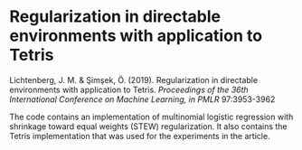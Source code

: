 # Regularization in directable environments with application to Tetris

Lichtenberg, J. M. & Şimşek, Ö. (2019). Regularization in directable environments with application to Tetris. *Proceedings of the 36th International Conference on Machine Learning, in PMLR* 97:3953-3962

The code contains an implementation of multinomial logistic regression with shrinkage toward equal weights (STEW) regularization. It also contains the Tetris implementation that was used for the experiments in the article.



